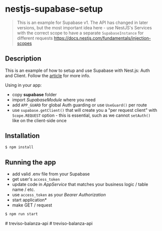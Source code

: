 # nestjs-supabase-setup

> This is an example for Supabase v1. The API has changed in later versions, but the most important idea here - use NestJS's Services with the correct scope to have a separate `SupabaseInstance` for different requests https://docs.nestjs.com/fundamentals/injection-scopes

## Description
This is an example of how to setup and use Supabase with Nest.js: Auth and Client.
Follow the [article](https://blog.andriishupta.dev/setup-supabase-with-nestjs) for more info.

Using in your app:
- copy **supabase** folder
- import _SupabaseModule_ where you need
- add `APP_GUARD` for global Auth guarding or use `UseGuard()` per route
- use `supabase.getClient()` that will create you a "per request client" with `Scope.REQUEST` option - this is essential, such as we cannot `setAuth()` like on the client-side once

## Installation
```bash
$ npm install
```

## Running the app
- add valid .env file from your Supabase
- get user's `access_token`
- update code in _AppService_ that matches your business logic / table name / etc. 
- use `access_token` as your _Bearer Authorization_
- start application*
- make GET / request

```bash
$ npm run start
```
#   t r e v i s o - b a l a n z a - a p i  
 #   t r e v i s o - b a l a n z a - a p i  
 